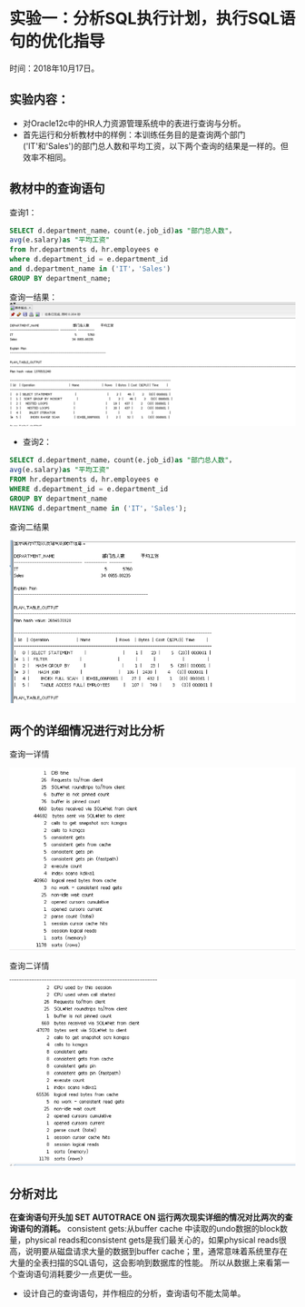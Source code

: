 # 实验一：分析SQL执行计划，执行SQL语句的优化指导
时间：2018年10月17日。 
## 实验内容：
- 对Oracle12c中的HR人力资源管理系统中的表进行查询与分析。
- 首先运行和分析教材中的样例：本训练任务目的是查询两个部门('IT'和'Sales')的部门总人数和平均工资，以下两个查询的结果是一样的。但效率不相同。


## 教材中的查询语句

查询1：

```SQL
SELECT d.department_name，count(e.job_id)as "部门总人数"，
avg(e.salary)as "平均工资"
from hr.departments d，hr.employees e
where d.department_id = e.department_id
and d.department_name in ('IT'，'Sales')
GROUP BY department_name;
```

查询一结果：
![Image text](https://github.com/thefoxsayold/oracle/blob/master/test1/%E6%9F%A5%E8%AF%A21.png)


- 查询2：
```SQL
SELECT d.department_name，count(e.job_id)as "部门总人数"，
avg(e.salary)as "平均工资"
FROM hr.departments d，hr.employees e
WHERE d.department_id = e.department_id
GROUP BY department_name
HAVING d.department_name in ('IT'，'Sales');
```

查询二结果

![Image text](https://github.com/thefoxsayold/oracle/blob/master/test1/%E6%9F%A5%E8%AF%A22.png)

## 两个的详细情况进行对比分析

查询一详情

![Image text](https://github.com/thefoxsayold/oracle/blob/master/test1/%E6%9F%A5%E8%AF%A2%E4%B8%80%E8%AF%A6%E6%83%85.png)

查询二详情

![Image text](https://github.com/thefoxsayold/oracle/blob/master/test1/%E6%9F%A5%E8%AF%A2%E4%BA%8C%E8%AF%A6%E6%83%85.png)

## 分析对比

**在查询语句开头加 SET AUTOTRACE ON 运行两次现实详细的情况对比两次的查询语句的消耗。**
consistent gets:从buffer cache 中读取的undo数据的block数量，physical reads和consistent gets是我们最关心的，如果physical reads很高，说明要从磁盘请求大量的数据到buffer cache；里，通常意味着系统里存在大量的全表扫描的SQL语句，这会影响到数据库的性能。
所以从数据上来看第一个查询语句消耗要少一点更优一些。



- 设计自己的查询语句，并作相应的分析，查询语句不能太简单。
